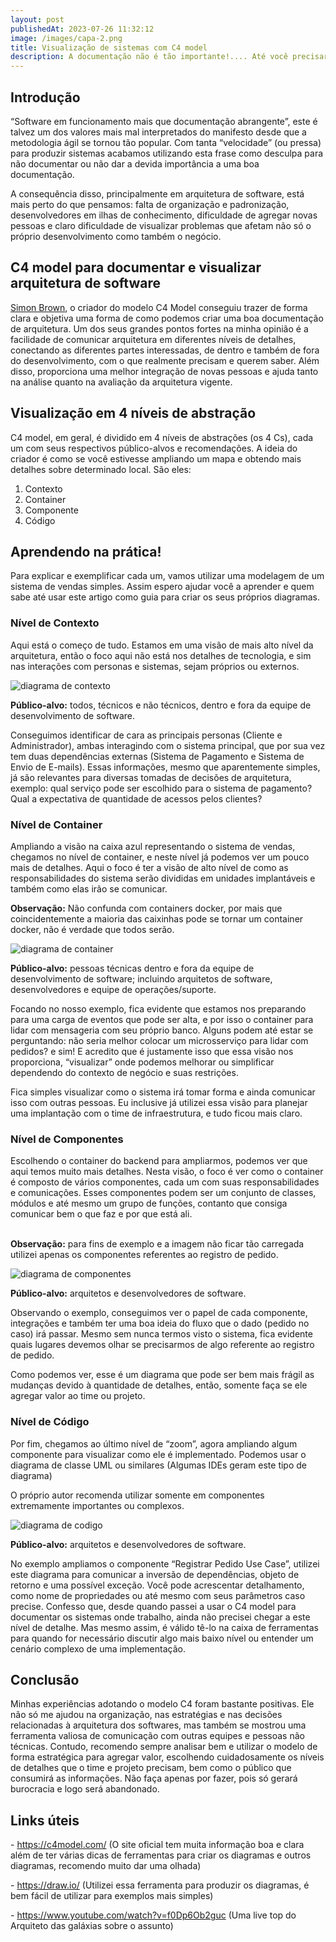 ```yaml
---
layout: post
publishedAt: 2023-07-26 11:32:12
image: /images/capa-2.png
title: Visualização de sistemas com C4 model
description: A documentação não é tão importante!.... Até você precisar dela
---
```

## Introdução

“Software em funcionamento mais que documentação abrangente”, este é talvez um dos valores mais mal interpretados do manifesto desde que a metodologia ágil se tornou tão popular. Com tanta “velocidade” (ou pressa) para produzir sistemas acabamos utilizando esta frase como desculpa para não documentar ou não dar a devida importância a uma boa documentação.

A consequência disso, principalmente em arquitetura de software, está mais perto do que pensamos: falta de organização e padronização, desenvolvedores em ilhas de conhecimento, dificuldade de agregar novas pessoas e claro dificuldade de visualizar problemas que afetam não só o próprio desenvolvimento como também o negócio.

## C4 model para documentar e visualizar arquitetura de software

[Simon Brown](https://simonbrown.je/), o criador do modelo C4 Model conseguiu trazer de forma clara e objetiva uma forma de como podemos criar uma boa documentação de arquitetura. Um dos seus grandes pontos fortes na minha opinião é a facilidade de comunicar arquitetura em diferentes níveis de detalhes, conectando as diferentes partes interessadas, de dentro e também de fora do desenvolvimento, com o que realmente precisam e querem saber. Além disso, proporciona uma melhor integração de novas pessoas e ajuda tanto na análise quanto na avaliação da arquitetura vigente.

## Visualização em 4 níveis de abstração

C4 model, em geral, é dividido em 4 níveis de abstrações (os 4 Cs), cada um com seus respectivos público-alvos e recomendações. A ideia do criador é como se você estivesse ampliando um mapa e obtendo mais detalhes sobre determinado local. São eles:

1. Contexto
2. Container
3. Componente
4. Código

## Aprendendo na prática!

Para explicar e exemplificar cada um, vamos utilizar uma modelagem de um sistema de vendas simples. Assim espero ajudar você a aprender e quem sabe até usar este artigo como guia para criar os seus próprios diagramas.

### Nível de Contexto

Aqui está o começo de tudo. Estamos em uma visão de mais alto nível da arquitetura, então o foco aqui não está nos detalhes de tecnologia, e sim nas interações com personas e sistemas, sejam próprios ou externos.

![diagrama de contexto](/images/contexto.png "Diagrama de contexto")

**Público-alvo:** todos, técnicos e não técnicos, dentro e fora da equipe de desenvolvimento de software.

Conseguimos identificar de cara as principais personas (Cliente e Administrador), ambas interagindo com o sistema principal, que por sua vez tem duas dependências externas (Sistema de Pagamento e Sistema de Envio de E-mails). Essas informações, mesmo que aparentemente simples, já são relevantes para diversas tomadas de decisões de arquitetura, exemplo: qual serviço pode ser escolhido para o sistema de pagamento? Qual a expectativa de quantidade de acessos pelos clientes?

### Nível de Container

Ampliando a visão na caixa azul representando o sistema de vendas, chegamos no nível de container, e neste nível já podemos ver um pouco mais de detalhes. Aqui o foco é ter a visão de alto nível de como as responsabilidades do sistema serão divididas em unidades implantáveis e também como elas irão se comunicar. 

**Observação:** Não confunda com containers docker, por mais que coincidentemente a maioria das caixinhas pode se tornar um container docker, não é verdade que todos serão.

![diagrama de container](/images/container.png "Diagrama de container")

**Público-alvo:** pessoas técnicas dentro e fora da equipe de desenvolvimento de software; incluindo arquitetos de software, desenvolvedores e equipe de operações/suporte.

Focando no nosso exemplo, fica evidente que estamos nos preparando para uma carga de eventos que pode ser alta, e por isso o container para lidar com mensageria com seu próprio banco. Alguns podem até estar se perguntando: não seria melhor colocar um microsserviço para lidar com pedidos? e sim! E acredito que é justamente isso que essa visão nos proporciona, “visualizar” onde podemos melhorar ou simplificar dependendo do contexto de negócio e suas restrições. 

Fica simples visualizar como o sistema irá tomar forma e ainda comunicar isso com outras pessoas. Eu inclusive já utilizei essa visão para planejar uma implantação com o time de infraestrutura, e tudo ficou mais claro.

### Nível de Componentes

Escolhendo o container do backend para ampliarmos, podemos ver que aqui temos muito mais detalhes. Nesta visão, o foco é ver como o container é composto de vários componentes, cada um com suas responsabilidades e comunicações. Esses componentes podem ser um conjunto de classes, módulos e até mesmo um grupo de funções, contanto que consiga comunicar bem o que faz e por que está ali.

**\
Observação:** para fins de exemplo e a imagem não ficar tão carregada utilizei apenas os componentes referentes ao registro de pedido.

![diagrama de componentes](/images/componente.png "Diagrama de componentes")

**Público-alvo:** arquitetos e desenvolvedores de software.

Observando o exemplo, conseguimos ver o papel de cada componente, integrações e também ter uma boa ideia do fluxo que o dado (pedido no caso) irá passar. Mesmo sem nunca termos visto o sistema, fica evidente quais lugares devemos olhar se precisarmos de algo referente ao registro de pedido.

Como podemos ver, esse é um diagrama que pode ser bem mais frágil as mudanças devido à quantidade de detalhes, então, somente faça se ele agregar valor ao time ou projeto.

### Nível de Código

Por fim, chegamos ao último nível de “zoom”, agora ampliando algum componente para visualizar como ele é implementado. Podemos usar o diagrama de classe UML ou similares (Algumas IDEs geram este tipo de diagrama)

O próprio autor recomenda utilizar somente em componentes extremamente importantes ou complexos.

![diagrama de codigo](/images/codigo.png "Diagrama de codigo")

**Público-alvo:** arquitetos e desenvolvedores de software.

No exemplo ampliamos o componente “Registrar Pedido Use Case”, utilizei este diagrama para comunicar a inversão de dependências, objeto de retorno e uma possível exceção. Você pode acrescentar detalhamento, como nome de propriedades ou até mesmo com seus parâmetros caso precise. Confesso que, desde quando passei a usar o C4 model para documentar os sistemas onde trabalho, ainda não precisei chegar a este nível de detalhe. Mas mesmo assim, é válido tê-lo na caixa de ferramentas para quando for necessário discutir algo mais baixo nível ou entender um cenário complexo de uma implementação.

## Conclusão

Minhas experiências adotando o modelo C4 foram bastante positivas. Ele não só me ajudou na organização, nas estratégias e nas decisões relacionadas à arquitetura dos softwares, mas também se mostrou uma ferramenta valiosa de comunicação com outras equipes e pessoas não técnicas. Contudo, recomendo sempre analisar bem e utilizar o modelo de forma estratégica para agregar valor, escolhendo cuidadosamente os níveis de detalhes que o time e projeto precisam, bem como o público que consumirá as informações. Não faça apenas por fazer, pois só gerará burocracia e logo será abandonado.



## Links úteis

\- <https://c4model.com/> (O site oficial tem muita informação boa e clara além de ter várias dicas de ferramentas para criar os diagramas e outros diagramas, recomendo muito dar uma olhada)

\-﻿ <https://draw.io/> (Utilizei essa ferramenta para produzir os diagramas, é bem fácil de utilizar para exemplos mais simples)

\- <https://www.youtube.com/watch?v=f0Dp6Ob2guc> (Uma live top do Arquiteto das galáxias sobre o assunto)
